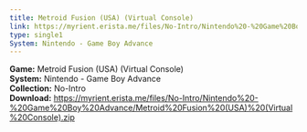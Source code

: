 ```yaml
---
title: Metroid Fusion (USA) (Virtual Console)
link: https://myrient.erista.me/files/No-Intro/Nintendo%20-%20Game%20Boy%20Advance/Metroid%20Fusion%20(USA)%20(Virtual%20Console).zip
type: single1
System: Nintendo - Game Boy Advance
---
```

<b>Game:</b> Metroid Fusion (USA) (Virtual Console)<br>
<b>System:</b> Nintendo - Game Boy Advance<br>
<b>Collection:</b> No-Intro<br>
<b>Download:</b> https://myrient.erista.me/files/No-Intro/Nintendo%20-%20Game%20Boy%20Advance/Metroid%20Fusion%20(USA)%20(Virtual%20Console).zip